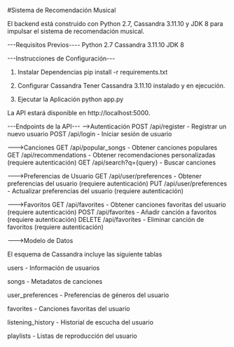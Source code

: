 #Sistema de Recomendación Musical

El backend está construido con Python 2.7, Cassandra 3.11.10 y JDK 8 para impulsar el sistema de recomendación musical.

---Requisitos Previos----
Python 2.7
Cassandra 3.11.10
JDK 8

---Instrucciones de Configuración---

1. Instalar Dependencias
   pip install -r requirements.txt

2. Configurar Cassandra
   Tener Cassandra 3.11.10 instalado y en ejecución.

3. Ejecutar la Aplicación
   python app.py

La API estará disponible en http://localhost:5000.

---Endpoints de la API---
-->Autenticación
POST /api/register - Registrar un nuevo usuario
POST /api/login - Iniciar sesión de usuario

--->Canciones
GET /api/popular_songs - Obtener canciones populares
GET /api/recommendations - Obtener recomendaciones personalizadas (requiere autenticación)
GET /api/search?q={query} - Buscar canciones

--->Preferencias de Usuario
GET /api/user/preferences - Obtener preferencias del usuario (requiere autenticación)
PUT /api/user/preferences - Actualizar preferencias del usuario (requiere autenticación)

--->Favoritos
GET /api/favorites - Obtener canciones favoritas del usuario (requiere autenticación)
POST /api/favorites - Añadir canción a favoritos (requiere autenticación)
DELETE /api/favorites - Eliminar canción de favoritos (requiere autenticación)

--->Modelo de Datos

El esquema de Cassandra incluye las siguiente tablas

users - Información de usuarios

songs - Metadatos de canciones

user_preferences - Preferencias de géneros del usuario

favorites - Canciones favoritas del usuario

listening_history - Historial de escucha del usuario

playlists - Listas de reproducción del usuario
